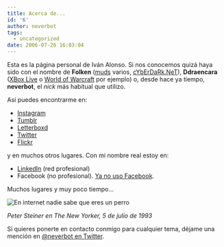 ```yaml
---
title: Acerca de...
id: '6'
author: neverbot
tags:
  - uncategorized
date: 2006-07-26 16:03:04
---
```


Esta es la página personal de Iván Alonso. Si nos conocemos quizá haya sido con el nombre de **Folken** ([muds](http://en.wikipedia.org/wiki/MUD) varios, [cYbErDaRk.NeT](http://www.cyberdark.net/index2.php)), **Ddraencara** ([XBox Live](https://live.xbox.com/es-ES/Profile?pp=0&GamerTag=ddraencara) o [World of Warcraft](http://eu.battle.net/wow/en/character/shendralar/Ddraencara/) por ejemplo) o, desde hace ya tiempo, **neverbot**, el _nick_ más habitual que utilizo.

Así puedes encontrarme en:

*   [Instagram](http://instagram.com/neverbot)
*   [Tumblr](http://neverbot.tumblr.com/)
*   [Letterboxd](http://letterboxd.com/neverbot/)
*   [Twitter](http://twitter.com/neverbot)
*   [Flickr](http://www.flickr.com/photos/neverbot/)

y en muchos otros lugares. Con mi nombre real estoy en:

*   [LinkedIn](http://www.linkedin.com/in/ivanalonso) (red profesional)
*   Facebook (no profesional). [Ya no uso Facebook](https://www.instagram.com/p/_FU_gySxMi/).

Muchos lugares y muy poco tiempo...

![En internet nadie sabe que eres un perro](./undefined/nobody_knows_you_re_a_dog.jpg "En internet nadie sabe que eres un perro")

_Peter Steiner en The New Yorker, 5 de julio de 1993_

Si quieres ponerte en contacto conmigo para cualquier tema, déjame una mención en [@neverbot en Twitter](http://twitter.com/neverbot).